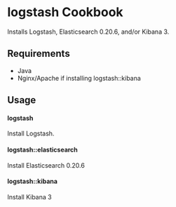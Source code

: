 logstash Cookbook
=================
Installs Logstash, Elasticsearch 0.20.6, and/or Kibana 3.


Requirements
------------
- Java
- Nginx/Apache if installing logstash::kibana


Usage
-----
#### logstash
Install Logstash.

#### logstash::elasticsearch
Install Elasticsearch 0.20.6

#### logstash::kibana
Install Kibana 3
